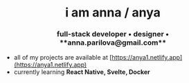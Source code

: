 <h1 align="center">i am anna / anya</h1>
<h3 align="center">full-stack developer • designer • **anna.parilova@gmail.com**</h3>

- all of my projects are available at [https://anya1.netlify.app](https://anya1.netlify.app)
- currently learning **React Native, Svelte, Docker**
